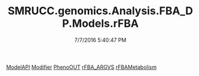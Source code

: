 ﻿---
title: SMRUCC.genomics.Analysis.FBA_DP.Models.rFBA
date: 7/7/2016 5:40:47 PM
---

[ModelAPI](T-SMRUCC.genomics.Analysis.FBA_DP.Models.rFBA.ModelAPI.html)
[Modifier](T-SMRUCC.genomics.Analysis.FBA_DP.Models.rFBA.Modifier.html)
[PhenoOUT](T-SMRUCC.genomics.Analysis.FBA_DP.Models.rFBA.PhenoOUT.html)
[rFBA_ARGVS](T-SMRUCC.genomics.Analysis.FBA_DP.Models.rFBA.rFBA_ARGVS.html)
[rFBAMetabolism](T-SMRUCC.genomics.Analysis.FBA_DP.Models.rFBA.rFBAMetabolism.html)
